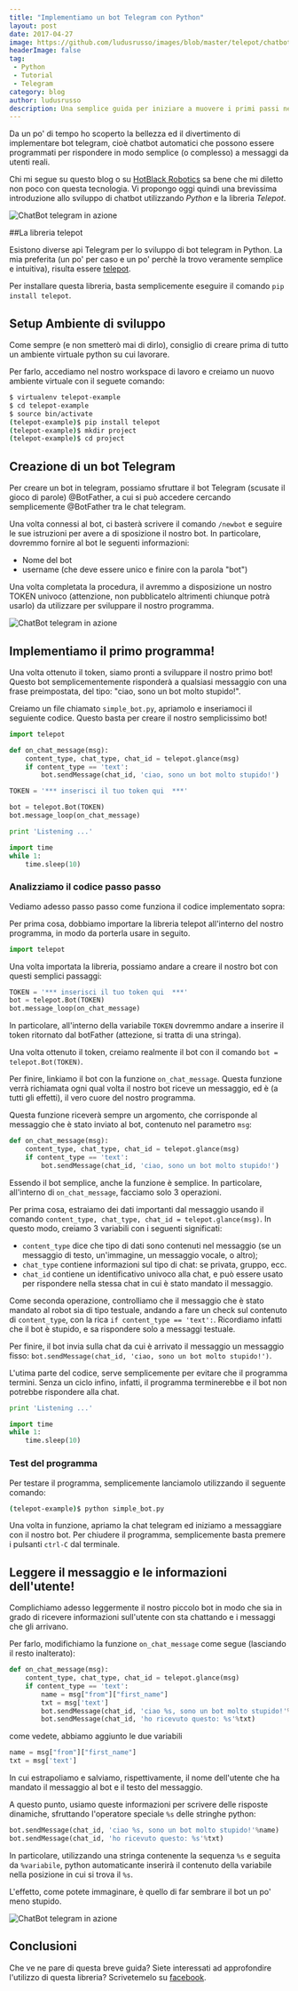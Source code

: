 ```yaml
---
title: "Implementiamo un bot Telegram con Python"
layout: post
date: 2017-04-27
image: https://github.com/ludusrusso/images/blob/master/telepot/chatbotIntro.png?raw=true
headerImage: false
tag:
 - Python
 - Tutorial
 - Telegram
category: blog
author: ludusrusso
description: Una semplice guida per iniziare a muovere i primi passi nello sviluppo di chatbot Telegram con Python
---
```


Da un po' di tempo ho scoperto la bellezza ed il divertimento di implementare bot telegram, cioè chatbot automatici che possono essere programmati per rispondere in modo semplice (o complesso) a messaggi da utenti reali.

Chi mi segue su questo blog o su [HotBlack Robotics](http://www.hotblackrobotics.com/) sa bene che mi diletto non poco con questa tecnologia. Vi propongo oggi quindi una brevissima introduzione allo sviluppo di chatbot utilizzando *Python* e la libreria *Telepot*.

![ChatBot telegram in azione](/assets/imgs/2017-04-27-implementiamo-un-bot-telegram-con-python.markdown/chatbotIntro.png?raw=true)

##La libreria telepot

Esistono diverse api Telegram per lo sviluppo di bot telegram in Python. La mia preferita (un po' per caso e un po' perchè la trovo veramente semplice e intuitiva), risulta essere [telepot](https://github.com/nickoala/telepot).

Per installare questa libreria, basta semplicemente eseguire il comando `pip install telepot`. 

## Setup Ambiente di sviluppo
Come sempre (e non smetterò mai di dirlo), consiglio di creare prima di tutto un ambiente virtuale python su cui lavorare.

Per farlo, accediamo nel nostro workspace di lavoro e creiamo un nuovo ambiente virtuale con il seguete comando:

```bash
$ virtualenv telepot-example
$ cd telepot-example
$ source bin/activate
(telepot-example)$ pip install telepot
(telepot-example)$ mkdir project
(telepot-example)$ cd project
```

## Creazione di un bot Telegram

Per creare un bot in telegram, possiamo sfruttare il bot Telegram (scusate il gioco di parole) @BotFather, a cui si può accedere cercando semplicemente @BotFather tra le chat telegram.

Una volta connessi al bot, ci basterà scrivere il comando `/newbot` e seguire le sue istruzioni per avere a di sposizione il nostro bot. In particolare, dovremmo fornire al bot le seguenti informazioni:

 - Nome del bot
 - username (che deve essere unico e finire con la parola "bot")

Una volta completata la procedura, il avremmo a disposizione un nostro TOKEN univoco (attenzione, non pubblicatelo altrimenti chiunque potrà usarlo) da utilizzare per sviluppare il nostro programma.

![ChatBot telegram in azione](/assets/imgs/2017-04-27-implementiamo-un-bot-telegram-con-python.markdown/newbot.png?raw=true)


## Implementiamo il primo programma!

Una volta ottenuto il token, siamo pronti a sviluppare il nostro primo bot! Questo bot semplicementemente risponderà a qualsiasi messaggio con una frase preimpostata, del tipo: "ciao, sono un bot molto stupido!".

Creiamo un file chiamato `simple_bot.py`, apriamolo e inseriamoci il seguiente codice. Questo basta per creare il nostro semplicissimo bot!

```python
import telepot

def on_chat_message(msg):
    content_type, chat_type, chat_id = telepot.glance(msg)
    if content_type == 'text':
        bot.sendMessage(chat_id, 'ciao, sono un bot molto stupido!')

TOKEN = '*** inserisci il tuo token qui  ***'

bot = telepot.Bot(TOKEN)
bot.message_loop(on_chat_message)

print 'Listening ...'

import time
while 1:
    time.sleep(10)
```

### Analizziamo il codice passo passo

Vediamo adesso passo passo come funziona il codice implementato sopra:

Per prima cosa, dobbiamo importare la libreria telepot all'interno del nostro programma, in modo da porterla usare in seguito.

```python
import telepot
```

Una volta importata la libreria, possiamo andare a creare il nostro bot con questi semplici passaggi:

```python
TOKEN = '*** inserisci il tuo token qui  ***'
bot = telepot.Bot(TOKEN)
bot.message_loop(on_chat_message)
```

In particolare, all'interno della variabile `TOKEN` dovremmo andare a inserire il token ritornato dal botFather (attezione, si tratta di una stringa).

Una volta ottenuto il token, creiamo realmente il bot con il comando `bot = telepot.Bot(TOKEN)`.

Per finire, linkiamo il bot con la funzione `on_chat_message`. Questa funzione verrà richiamata ogni qual volta il nostro bot riceve un messaggio, ed è (a tutti gli effetti), il vero cuore del nostro programma.

Questa funzione riceverà sempre un argomento, che corrisponde al messaggio che è stato inviato al bot, contenuto nel parametro `msg`:

```python
def on_chat_message(msg):
    content_type, chat_type, chat_id = telepot.glance(msg)
    if content_type == 'text':
        bot.sendMessage(chat_id, 'ciao, sono un bot molto stupido!')
```

Essendo il bot semplice, anche la funzione è semplice. In particolare, all'interno di `on_chat_message`, facciamo solo 3 operazioni.

Per prima cosa, estraiamo dei dati importanti dal messaggio usando il comando `content_type, chat_type, chat_id = telepot.glance(msg)`. In questo modo, creiamo 3 variabili con i seguenti significati:

 - `content_type` dice che tipo di dati sono contenuti nel messaggio (se un messaggio di testo, un'immagine, un messaggio vocale, o altro);
 - `chat_type` contiene informazioni sul tipo di chat: se privata, gruppo, ecc.
 - `chat_id` contiene un identificativo univoco alla chat, e può essere usato per rispondere nella stessa chat in cui è stato mandato il messaggio.

Come seconda operazione, controlliamo che il messaggio che è stato mandato al robot sia di tipo testuale, andando a fare un check sul contenuto di `content_type`, con la rica `if content_type == 'text':`.
Ricordiamo infatti che il bot è stupido, e sa rispondere solo a messaggi testuale.

Per finire, il bot invia sulla chat da cui è arrivato il messaggio un messaggio fisso: `bot.sendMessage(chat_id, 'ciao, sono un bot molto stupido!')`.

L'utima parte del codice, serve semplicemente per evitare che il programma termini. Senza un ciclo infino, infatti, il programma terminerebbe e il bot non potrebbe rispondere alla chat.

```python
print 'Listening ...'

import time
while 1:
    time.sleep(10)
```

### Test del programma

Per testare il programma, semplicemente lanciamolo utilizzando il seguente comando:

```bash
(telepot-example)$ python simple_bot.py
```

Una volta in funzione, apriamo la chat telegram ed iniziamo a messaggiare con il nostro bot. Per chiudere il programma, semplicemente basta premere i pulsanti `ctrl-C` dal terminale.

## Leggere il messaggio e le informazioni dell'utente!

Complichiamo adesso leggermente il nostro piccolo bot in modo che sia in grado di ricevere informazioni sull'utente con sta chattando e i messaggi che gli arrivano.

Per farlo, modifichiamo la funzione `on_chat_message` come segue (lasciando il resto inalterato):

```python
def on_chat_message(msg):
    content_type, chat_type, chat_id = telepot.glance(msg)
    if content_type == 'text':
        name = msg["from"]["first_name"]
        txt = msg['text']
        bot.sendMessage(chat_id, 'ciao %s, sono un bot molto stupido!'%name)
        bot.sendMessage(chat_id, 'ho ricevuto questo: %s'%txt)
```

come vedete, abbiamo aggiunto le due variabili

```python
name = msg["from"]["first_name"]
txt = msg['text']
```

In cui estrapoliamo e salviamo, rispettivamente, il nome dell'utente che ha mandato il messaggio al bot e il testo del messaggio.

A questo punto, usiamo queste informazioni per scrivere delle risposte dinamiche, sfruttando l'operatore speciale `%s` delle stringhe python:

```python
bot.sendMessage(chat_id, 'ciao %s, sono un bot molto stupido!'%name)
bot.sendMessage(chat_id, 'ho ricevuto questo: %s'%txt)
```

In particolare, utilizzando una stringa contenente la sequenza `%s` e seguita da `%variabile`, python automaticante inserirà il contenuto della variabile nella posizione in cui si trova il `%s`.

L'effetto, come potete immaginare, è quello di far sembrare il bot un po' meno stupido.

![ChatBot telegram in azione](/assets/imgs/2017-04-27-implementiamo-un-bot-telegram-con-python.markdown/chatbot.png?raw=true)

## Conclusioni

Che ve ne pare di questa breve guida? Siete interessati ad approfondire l'utilizzo di questa libreria? Scrivetemelo su [facebook](https://www.facebook.com/ludusrusso.cc/).